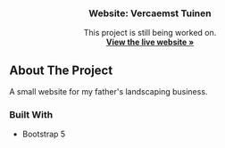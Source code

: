 <p align="center">
  <h3 align="center">Website: Vercaemst Tuinen</h3>

  <p align="center">
    This project is still being worked on.
    <br />
    <a href="http://www.vercaemsttuinen.be/"><strong>View the live website »</strong></a>
  </p>
</p>

## About The Project

A small website for my father's landscaping business.

### Built With

* Bootstrap 5
